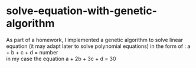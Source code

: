 # solve-equation-with-genetic-algorithm
As part of a homework, I implemented a genetic algorithm to solve linear equation (it may adapt later to solve polynomial equations) 
in the form of :
a + b + c + d = number <br>
in my case the equation
a + 2b + 3c + d = 30
